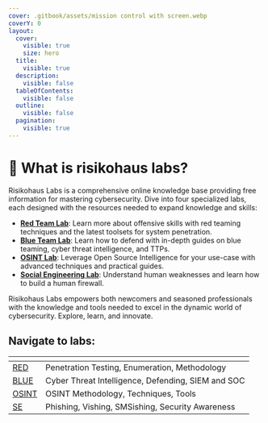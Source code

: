 ```yaml
---
cover: .gitbook/assets/mission control with screen.webp
coverY: 0
layout:
  cover:
    visible: true
    size: hero
  title:
    visible: true
  description:
    visible: false
  tableOfContents:
    visible: false
  outline:
    visible: false
  pagination:
    visible: true
---
```


# 🧪 What is risikohaus labs?

Risikohaus Labs is a comprehensive online knowledge base providing free information for mastering cybersecurity. Dive into four specialized labs, each designed with the resources needed to expand knowledge and skills:

* [**Red Team Lab**](https://app.gitbook.com/o/TvfjHvUfn5amUTC0WNAH/s/PGJq81WRorAMVqQtJEwt/): Learn more about offensive skills with red teaming techniques and the latest toolsets for system penetration.
* [**Blue Team Lab**](https://app.gitbook.com/o/TvfjHvUfn5amUTC0WNAH/s/LYVgnTzYb0kZLJFCTiJs/): Learn how to defend with in-depth guides on blue teaming, cyber threat intelligence, and TTPs.
* [**OSINT Lab**](https://app.gitbook.com/o/TvfjHvUfn5amUTC0WNAH/s/SRS9VWl921ov94t0TCT4/): Leverage Open Source Intelligence for your use-case with advanced techniques and practical guides.
* [**Social Engineering Lab**](https://app.gitbook.com/o/TvfjHvUfn5amUTC0WNAH/s/9mx4iIsOjiYYqCJHD5dI/): Understand human weaknesses and learn how to build a human firewall.

Risikohaus Labs empowers both newcomers and seasoned professionals with the knowledge and tools needed to excel in the dynamic world of cybersecurity. Explore, learn, and innovate.



## Navigate to labs:

<table data-card-size="large" data-column-title-hidden data-view="cards" data-full-width="true"><thead><tr><th data-type="content-ref"></th><th></th></tr></thead><tbody><tr><td><a href="https://app.gitbook.com/o/TvfjHvUfn5amUTC0WNAH/s/PGJq81WRorAMVqQtJEwt/">RED</a></td><td>Penetration Testing, Enumeration, Methodology</td></tr><tr><td><a href="https://app.gitbook.com/o/TvfjHvUfn5amUTC0WNAH/s/LYVgnTzYb0kZLJFCTiJs/">BLUE</a></td><td>Cyber Threat Intelligence, Defending, SIEM and SOC</td></tr><tr><td><a href="https://app.gitbook.com/o/TvfjHvUfn5amUTC0WNAH/s/SRS9VWl921ov94t0TCT4/">OSINT</a></td><td>OSINT Methodology, Techniques, Tools</td></tr><tr><td><a href="https://app.gitbook.com/o/TvfjHvUfn5amUTC0WNAH/s/9mx4iIsOjiYYqCJHD5dI/">SE</a></td><td>Phishing, Vishing, SMSishing, Security Awareness</td></tr></tbody></table>
